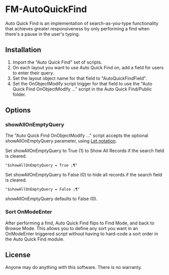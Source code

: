 # FM-AutoQuickFind

Auto Quick Find is an implementation of search-as-you-type functionality that achieves greater responsiveness by only performing a find when there's a pause in the user's typing.

## Installation

1. Import the "Auto Quick Find" set of scripts.
2. On each layout you want to use Auto Quick Find on, add a field for users to enter their query.
3. Set the layout object name for that field to "AutoQuickFindField".
4. Set the OnObjectModify script trigger for that field to use the "Auto Quick Find OnObjectModify ..." script in the Auto Quick Find/Public folder.

## Options

### showAllOnEmptyQuery

The "Auto Quick Find OnObjectModify ..." script accepts the optional showAllOnEmptyQuery parameter, using [Let notation][1].

[1]: http://filemakerstandards.org/pages/viewpage.action?pageId=5668879 "FileMakerStandards.org: Data Serialization (Let Notation)"

Set showAllOnEmptyQuery to True (1) to Show All Records if the search field is cleared.

	"$showAllOnEmptyQuery = True ;¶"

Set showAllOnEmptyQuery to False (0) to hide all records if the search field is cleared.

	"$showAllOnEmptyQuery = False ;¶"

showAllOnEmptyQuery defaults to False (0).

### Sort OnModeEnter

After performing a find, Auto Quick Find flips to Find Mode, and back to Browse Mode. This allows you to define any sort you want in an OnModeEnter triggered script without having to hard-code a sort order in the Auto Quick Find module.

## License

Anyone may do anything with this software. There is no warranty.